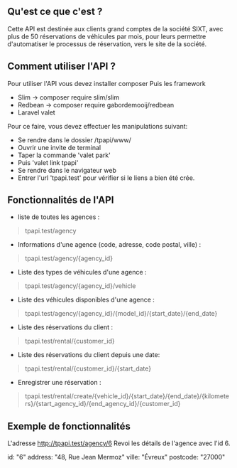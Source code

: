 

Qu'est ce que c'est ?
-----------------------

Cette API est destinée aux clients grand comptes de la société SIXT, 
avec plus de 50 réservations de véhicules par mois,
pour leurs permettre d'automatiser le processus de réservation,
vers le site de la société.




Comment utiliser l'API ?
-----------------------

Pour utiliser l'API vous devez installer composer
Puis les framework
- Slim -> composer require slim/slim
- Redbean -> composer require gabordemooij/redbean
- Laravel valet

Pour ce faire, vous devez effectuer les manipulations suivant:

- Se rendre dans le dossier /tpapi/www/
- Ouvrir une invite de terminal
- Taper la commande 'valet park'
- Puis 'valet link tpapi'
- Se rendre dans le navigateur web
- Entrer l'url 'tpapi.test' pour vérifier si le liens a bien été crée.




Fonctionnalités de l'API
-----------------------

- liste de toutes les agences :
> tpapi.test/agency


- Informations d'une agence (code, adresse, code postal, ville) :
> tpapi.test/agency/{agency_id}


- Liste des types de véhicules d'une agence :
> tpapi.test/agency/{agency_id}/vehicle


- Liste des véhicules disponibles d'une agence :
> tpapi.test/agency/{agency_id}/{model_id}/{start_date}/{end_date}


- Liste des réservations du client :
> tpapi.test/rental/{customer_id}


- Liste des réservations du client depuis une date:
> tpapi.test/rental/{customer_id}/{start_date}


- Enregistrer une réservation :
> tpapi.test/rental/create/{vehicle_id}/{start_date}/{end_date}/{kilometers}/{start_agency_id}/{end_agency_id}/{customer_id}




Exemple de fonctionnalités
-----------------------

L'adresse http://tpapi.test/agency/6
Revoi les détails de l'agence avec l'id 6.

id:         "6"
address:	"48, Rue Jean Mermoz"
ville:	    "Évreux"
postcode:	"27000"

